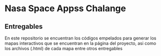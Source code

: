 # Nasa Space Appss Chalange 
## Entregables
En este repositorio se encuentran los códigos empelados para generar los mapas interactivos que se encuentran en la página del proyecto, asi como los archivos (.html) de cada mapa entre otros entregables 
